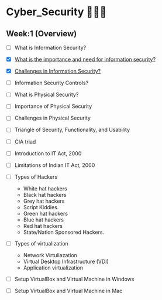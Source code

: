# Cyber_Security 👨🏻‍💻
## Week:1 (Overview)
- [ ] What is Information Security?
- [x] [What is the importance and need for information security?](https://github.com/girlscript/winter-of-contributing/blob/Cyber_Security/Cyber_Security/Week_1/InformationSecurity.md)
- [x] [Challenges in Information Security?](https://github.com/girlscript/winter-of-contributing/blob/Cyber_Security/Cyber_Security/Week_1/1.3_Challenges_in_InformationSecurity.md)
- [ ] Information Security Controls?

- [ ] What is Physical Security?
- [ ] Importance of Physical Security
- [ ] Challenges in Physical Security

- [ ] Triangle of Security, Functionality, and Usability
- [ ] CIA triad
- [ ] Introduction to IT Act, 2000
- [ ] Limitations of Indian IT Act, 2000
- [ ] Types of Hackers
  - White hat hackers
  - Black hat hackers
  - Grey hat hackers
  - Script Kiddies.
  - Green hat hackers
  - Blue hat hackers
  - Red hat hackers
  - State/Nation Sponsored Hackers.


- [ ] Types of virtualization
  - Network Virtuliazation
  - Virtual Desktop Infrastructure (VDI)
  - Application virtualization
- [ ] Setup VirtualBox and Virtual Machine in Windows
- [ ] Setup VirtualBox and Virtual Machine in Mac
